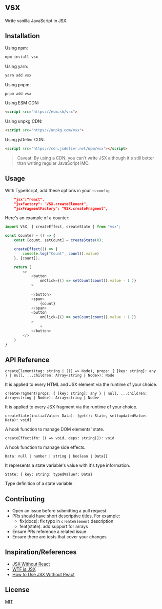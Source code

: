 # vsx

Write vanilla JavaScript in JSX.

## Installation

Using npm:
```javascript
npm install vsx
```

Using yarn:
```javascript
yarn add vsx
```

Using pnpm:
```javascript
pnpm add vsx
```

Using ESM CDN:
```html
<script src="https://esm.sh/vsx">
```

Using unpkg CDN:
```html
<script src="https://unpkg.com/vsx">
```

Using jsDelivr CDN:
```html
<script src="https://cdn.jsdelivr.net/npm/vsx"></script>
```

> Caveat: By using a CDN, you can't write JSX although it's still better than writing regular JavaScript IMO.

## Usage

With TypeScript, add these options in your `tsconfig`

```json
    "jsx":"react",
    "jsxFactory": "VSX.createElement",
    "jsxFragmentFactory": "VSX.createFragment",
```

Here's an example of a counter:

```javascript
import VSX, { createEffect, createState } from "vsx";

const Counter = () => {
    const [count, setCount] = createState(0);

    createEffect(() => {
        console.log("Count", count().value)
    }, [count]);

    return (
        <>
            <button
                onClick={() => setCount(count().value - 1 )}
            >
                -
            </button>
            <span>
                {count}
            </span>
            <button
                onClick={() => setCount(count().value + 1 )}
            >
                +
            </button>
        </>
    )
}

```

## API Reference

`createElement(tag: string | (() => Node), props: { [key: string]: any } | null, ...children: Array<string | Node>): Node`

It is applied to every HTML and JSX element via the runtime of your choice.

`createFragment(props: { [key: string]: any } | null, ...children: Array<string | Node>): Array<string | Node>`

It is applied to every JSX fragment via the runtime of your choice.

`createState(initialValue: Data): [get(): State, set(updatedValue: Data): void]`

A hook function to manage DOM elements' state.

`createEffect(fn: () => void, deps: string[]): void`

A hook function to manage side effects.

`Data: null | number | string | boolean | Data[]`

It represents a state variable's value with it's type information.

`State: { key: string: typedValue?: Data}`

Type definition of a state variable.

## Contributing

- Open an issue before submitting a pull request.
- PRs should have short descriptive titles. For example:
    - fix(docs): fix typo in `createElement` description
    - feat(state): add support for arrays
- Ensure PRs reference a related issue
- Ensure there are tests that cover your changes

## Inspiration/References

- [JSX Without React](https://blog.stchur.com/jsx-without-react/)
- [WTF is JSX](https://web.archive.org/web/20170918095722/https://jasonformat.com/wtf-is-jsx/)
- [How to Use JSX Without React](https://betterprogramming.pub/how-to-use-jsx-without-react-21d23346e5dc)

## License

[MIT](https://github.com/ayushmxn/vsx/blob/main/.github/LICENSE)

